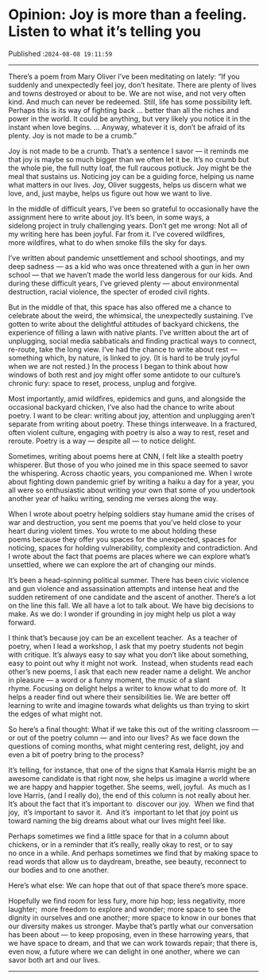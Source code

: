 # Opinion: Joy is more than a feeling. Listen to what it’s telling you

Published :`2024-08-08 19:11:59`

---

There’s a poem from Mary Oliver I’ve been meditating on lately: “If you suddenly and unexpectedly feel joy, don’t hesitate. There are plenty of lives and towns destroyed or about to be. We are not wise, and not very often kind. And much can never be redeemed. Still, life has some possibility left. Perhaps this is its way of fighting back … better than all the riches and power in the world. It could be anything, but very likely you notice it in the instant when love begins. … Anyway, whatever it is, don’t be afraid of its plenty. Joy is not made to be a crumb.”

Joy is not made to be a crumb. That’s a sentence I savor — it reminds me that joy is maybe so much bigger than we often let it be. It’s no crumb but the whole pie, the full nutty loaf, the full raucous potluck. Joy might be the meal that sustains us. Noticing joy can be a guiding force, helping us name what matters in our lives. Joy, Oliver suggests, helps us discern what we love, and, just maybe, helps us figure out how we want to live.

In the middle of difficult years, I’ve been so grateful to occasionally have the assignment here to write about joy. It’s been, in some ways, a sidelong project in truly challenging years. Don’t get me wrong: Not all of my writing here has been joyful. Far from it. I’ve covered wildfires, more wildfires, what to do when smoke fills the sky for days.

I’ve written about pandemic unsettlement and school shootings, and my deep sadness — as a kid who was once threatened with a gun in her own school — that we haven’t made the world less dangerous for our kids. And during these difficult years, I’ve grieved plenty — about environmental destruction, racial violence, the specter of eroded civil rights.

But in the middle of that, this space has also offered me a chance to celebrate about the weird, the whimsical, the unexpectedly sustaining. I’ve gotten to write about the delightful attitudes of backyard chickens, the experience of filling a lawn with native plants. I’ve written about the art of unplugging, social media sabbaticals and finding practical ways to connect, re-route, take the long view. I’ve had the chance to write about rest — something which, by nature, is linked to joy. (It is hard to be truly joyful when we are not rested.) In the process I began to think about how windows of both rest and joy might offer some antidote to our culture’s chronic fury: space to reset, process, unplug and forgive.

Most importantly, amid wildfires, epidemics and guns, and alongside the occasional backyard chicken, I’ve also had the chance to write about poetry. I want to be clear: writing about joy, attention and unplugging aren’t separate from writing about poetry. These things interweave. In a fractured, often violent culture, engaging with poetry is also a way to rest, reset and reroute. Poetry is a way — despite all — to notice delight.

Sometimes, writing about poems here at CNN, I felt like a stealth poetry whisperer. But those of you who joined me in this space seemed to savor the whispering. Across chaotic years, you companioned me. When I wrote about fighting down pandemic grief by writing a haiku a day for a year, you all were so enthusiastic about writing your own that some of you undertook another year of haiku writing, sending me verses along the way.

When I wrote about poetry helping soldiers stay humane amid the crises of war and destruction, you sent me poems that you’ve held close to your heart during violent times. You wrote to me about holding these poems because they offer you spaces for the unexpected, spaces for noticing, spaces for holding vulnerability, complexity and contradiction. And I wrote about the fact that poems are places where we can explore what’s unsettled, where we can explore the art of changing our minds.

It’s been a head-spinning political summer. There has been civic violence and gun violence and assassination attempts and intense heat and the sudden retirement of one candidate and the ascent of another. There’s a lot on the line this fall. We all have a lot to talk about. We have big decisions to make. As we do: I wonder if grounding in joy might help us plot a way forward.

I think that’s because joy can be an excellent teacher.  As a teacher of poetry, when I lead a workshop, I ask that my poetry students not begin with critique. It’s always easy to say what you don’t like about something, easy to point out why it might not work.  Instead, when students read each other’s new poems, I ask that each new reader name a delight. We anchor in pleasure — a word or a funny moment, the music of a slant rhyme. Focusing on delight helps a writer to know what to do more of.  It helps a reader find out where their sensibilities lie. We are better off learning to write and imagine towards what delights us than trying to skirt the edges of what might not.

So here’s a final thought: What if we take this out of the writing classroom — or out of the poetry column — and into our lives? As we face down the questions of coming months, what might centering rest, delight, joy and even a bit of poetry bring to the process?

It’s telling, for instance, that one of the signs that Kamala Harris might be an awesome candidate is that right now, she helps us imagine a world where we are happy and happier together. She seems, well, joyful.  As much as I love Harris, (and I really do), the end of this column is not really about her. It’s about the fact that it’s important to  discover our joy.  When we find that joy,  it’s important to savor it.  And it’s  important to let that joy point us toward naming the big dreams about what our lives might feel like.

Perhaps sometimes we find a little space for that in a column about chickens, or in a reminder that it’s really, really okay to rest, or to say no once in a while. And perhaps sometimes we find that by making space to read words that allow us to daydream, breathe, see beauty, reconnect to our bodies and to one another.

Here’s what else: We can hope that out of that space there’s more space.

Hopefully we find room for less fury, more hip hop; less negativity, more laughter;  more freedom to explore and wonder; more space to see the dignity in ourselves and one another; more space to know in our bones that our diversity makes us stronger. Maybe that’s partly what our conversation has been about — to keep proposing, even in these harrowing years, that we have space to dream, and that we can work towards repair; that there is, even now, a future where we can delight in one another, where we can savor both art and our lives.

---

